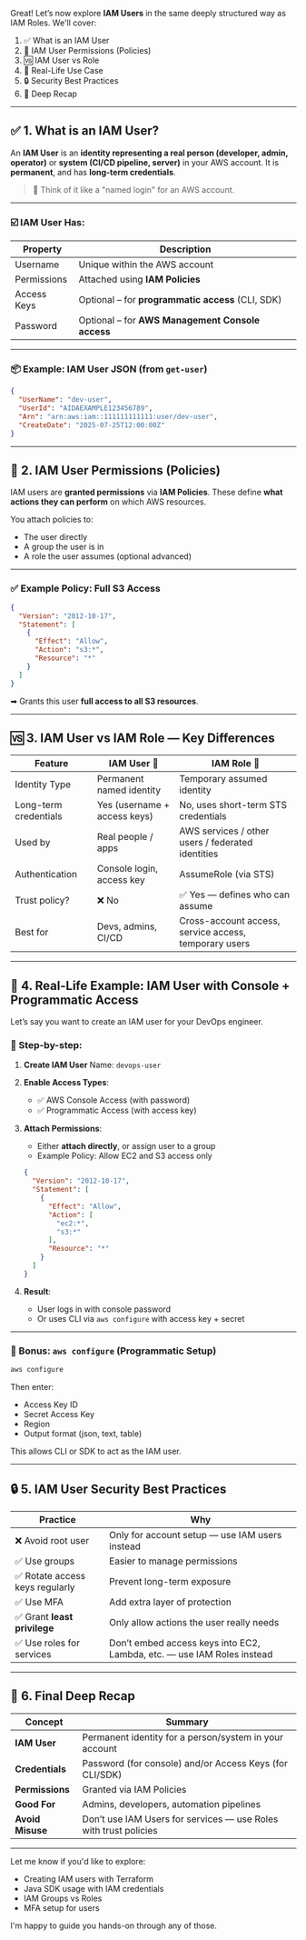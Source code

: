 Great! Let’s now explore **IAM Users** in the same deeply structured way as IAM Roles. We'll cover:

1. ✅ What is an IAM User
2. 🔐 IAM User Permissions (Policies)
3. 🆚 IAM User vs Role
4. 🔧 Real-Life Use Case
5. 🔒 Security Best Practices
6. 🧠 Deep Recap

---

## ✅ 1. What is an IAM User?

An **IAM User** is an **identity representing a real person (developer, admin, operator)** or **system (CI/CD pipeline, server)** in your AWS account. It is **permanent**, and has **long-term credentials**.

> 🧠 Think of it like a "named login" for an AWS account.

---

### ☑️ IAM User Has:

| Property    | Description                                       |
| ----------- | ------------------------------------------------- |
| Username    | Unique within the AWS account                     |
| Permissions | Attached using **IAM Policies**                   |
| Access Keys | Optional – for **programmatic access** (CLI, SDK) |
| Password    | Optional – for **AWS Management Console access**  |

---

### 📦 Example: IAM User JSON (from `get-user`)

```json
{
  "UserName": "dev-user",
  "UserId": "AIDAEXAMPLE123456789",
  "Arn": "arn:aws:iam::111111111111:user/dev-user",
  "CreateDate": "2025-07-25T12:00:00Z"
}
```

---

## 🔐 2. IAM User Permissions (Policies)

IAM users are **granted permissions** via **IAM Policies**. These define **what actions they can perform** on which AWS resources.

You attach policies to:

* The user directly
* A group the user is in
* A role the user assumes (optional advanced)

---

### ✅ Example Policy: Full S3 Access

```json
{
  "Version": "2012-10-17",
  "Statement": [
    {
      "Effect": "Allow",
      "Action": "s3:*",
      "Resource": "*"
    }
  ]
}
```

➡ Grants this user **full access to all S3 resources**.

---

## 🆚 3. IAM User vs IAM Role — Key Differences

| Feature               | IAM User 👤                  | IAM Role 🧥                                           |
| --------------------- | ---------------------------- | ----------------------------------------------------- |
| Identity Type         | Permanent named identity     | Temporary assumed identity                            |
| Long-term credentials | Yes (username + access keys) | No, uses short-term STS credentials                   |
| Used by               | Real people / apps           | AWS services / other users / federated identities     |
| Authentication        | Console login, access key    | AssumeRole (via STS)                                  |
| Trust policy?         | ❌ No                         | ✅ Yes — defines who can assume                        |
| Best for              | Devs, admins, CI/CD          | Cross-account access, service access, temporary users |

---

## 🔧 4. Real-Life Example: IAM User with Console + Programmatic Access

Let’s say you want to create an IAM user for your DevOps engineer.

### 🧱 Step-by-step:

1. **Create IAM User**
   Name: `devops-user`

2. **Enable Access Types**:

   * ✅ AWS Console Access (with password)
   * ✅ Programmatic Access (with access key)

3. **Attach Permissions**:

   * Either **attach directly**, or assign user to a group
   * Example Policy: Allow EC2 and S3 access only

   ```json
   {
     "Version": "2012-10-17",
     "Statement": [
       {
         "Effect": "Allow",
         "Action": [
           "ec2:*",
           "s3:*"
         ],
         "Resource": "*"
       }
     ]
   }
   ```

4. **Result**:

   * User logs in with console password
   * Or uses CLI via `aws configure` with access key + secret

---

### 🧪 Bonus: `aws configure` (Programmatic Setup)

```bash
aws configure
```

Then enter:

* Access Key ID
* Secret Access Key
* Region
* Output format (json, text, table)

This allows CLI or SDK to act as the IAM user.

---

## 🔒 5. IAM User Security Best Practices

| Practice                       | Why                                                                    |
| ------------------------------ | ---------------------------------------------------------------------- |
| ❌ Avoid root user              | Only for account setup — use IAM users instead                         |
| ✅ Use groups                   | Easier to manage permissions                                           |
| ✅ Rotate access keys regularly | Prevent long-term exposure                                             |
| ✅ Use MFA                      | Add extra layer of protection                                          |
| ✅ Grant **least privilege**    | Only allow actions the user really needs                               |
| ✅ Use roles for services       | Don’t embed access keys into EC2, Lambda, etc. — use IAM Roles instead |

---

## 🧠 6. Final Deep Recap

| Concept          | Summary                                                          |
| ---------------- | ---------------------------------------------------------------- |
| **IAM User**     | Permanent identity for a person/system in your account           |
| **Credentials**  | Password (for console) and/or Access Keys (for CLI/SDK)          |
| **Permissions**  | Granted via IAM Policies                                         |
| **Good For**     | Admins, developers, automation pipelines                         |
| **Avoid Misuse** | Don’t use IAM Users for services — use Roles with trust policies |

---

Let me know if you'd like to explore:

* Creating IAM users with Terraform
* Java SDK usage with IAM credentials
* IAM Groups vs Roles
* MFA setup for users

I'm happy to guide you hands-on through any of those.
